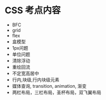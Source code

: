 # CSS 考点内容

* BFC
* grid
* flex
* 盒模型
* 1px问题
* 单位问题
* 清除浮动
* 重绘回流
* 不定宽高居中
* 行内,块级,行内块级元素
* 媒体查询, transition, animation, 渐变
* 两栏布局，三栏布局，圣杯布局，双飞翼布局